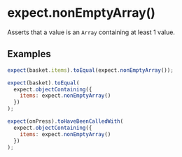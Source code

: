 # expect.nonEmptyArray()

Asserts that a value is an `Array` containing at least 1 value.

## Examples

```js
expect(basket.items).toEqual(expect.nonEmptyArray());
```

```js
expect(basket).toEqual(
  expect.objectContaining({
    items: expect.nonEmptyArray()
  })
);
```

```js
expect(onPress).toHaveBeenCalledWith(
  expect.objectContaining({
    items: expect.nonEmptyArray()
  })
);
```
